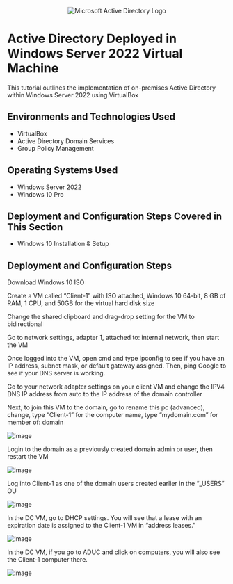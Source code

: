 <p align="center">
<img src="https://i.imgur.com/pU5A58S.png" alt="Microsoft Active Directory Logo"/>
</p>

<h1>Active Directory Deployed in Windows Server 2022 Virtual Machine </h1>
This tutorial outlines the implementation of on-premises Active Directory within Windows Server 2022 using VirtualBox<br />

<h2>Environments and Technologies Used</h2>

- VirtualBox
- Active Directory Domain Services
- Group Policy Management 

<h2>Operating Systems Used </h2>

- Windows Server 2022
- Windows 10 Pro

<h2>Deployment and Configuration Steps Covered in This Section</h2>

- Windows 10 Installation & Setup

<h2>Deployment and Configuration Steps</h2>

Download Windows 10 ISO

Create a VM called “Client-1” with ISO attached, Windows 10 64-bit, 8 GB of RAM, 1 CPU, and 50GB for the virtual hard disk size

Change the shared clipboard and drag-drop setting for the VM to bidirectional 

Go to network settings, adapter 1, attached to: internal network, then start the VM

Once logged into the VM, open cmd and type ipconfig to see if you have an IP address, subnet mask, or default gateway assigned. Then, ping Google to see if your DNS server is working. 

Go to your network adapter settings on your client VM and change the IPV4 DNS IP address from auto to the IP address of the domain controller

Next, to join this VM to the domain, go to rename this pc (advanced), change, type “Client-1” for the computer name, type “mydomain.com” for member of: domain

![image](https://github.com/user-attachments/assets/d2698881-6e71-49fb-adcc-a8151393e47c)

Login to the domain as a previously created domain admin or user, then restart the VM

![image](https://github.com/user-attachments/assets/116669bb-4051-4da6-8147-7c5710901d0a)

Log into Client-1 as one of the domain users created earlier in the “_USERS” OU

![image](https://github.com/user-attachments/assets/7be8af01-927c-4157-8e58-9af344174635)

In the DC VM, go to DHCP settings. You will see that a lease with an expiration date is assigned to the Client-1 VM in “address leases.” 

![image](https://github.com/user-attachments/assets/0fc9dc35-b60e-48bc-842b-9180be90790b)

In the DC VM, if you go to ADUC and click on computers, you will also see the Client-1 computer there. 

![image](https://github.com/user-attachments/assets/bee55d31-bd76-4d6a-8213-7b68035f21ba)




